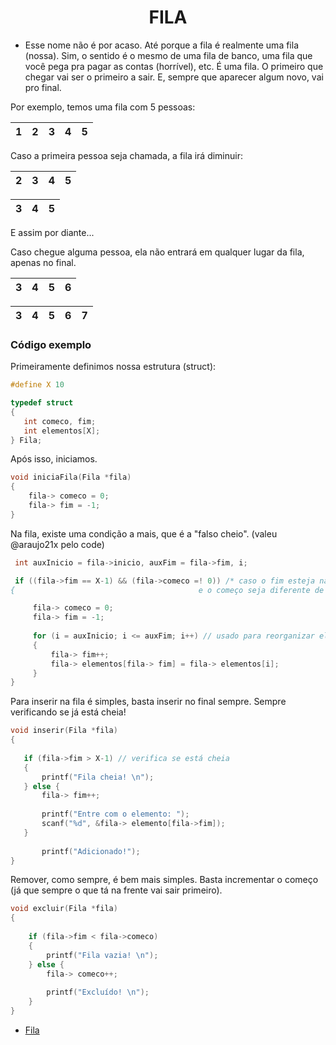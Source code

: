 <h1 align="center"> FILA </h1>

- Esse nome não é por acaso. Até porque a fila é realmente uma fila (nossa). Sim, o sentido é o mesmo de uma fila de banco, uma fila que você
pega pra pagar as contas (horrível), etc. É uma fila. O primeiro que chegar vai ser o primeiro a sair. E, sempre que aparecer algum novo, vai pro final.


Por exemplo, temos uma fila com 5 pessoas:

1 | 2 | 3 | 4 | 5
--- | --- | --- | --- | ---

Caso a primeira pessoa seja chamada, a fila irá diminuir:

 2 | 3 | 4 | 5
 --- | --- | --- | ---
 
 3 | 4 | 5
 --- | --- | ---
 
 E assim por diante...
 
 Caso chegue alguma pessoa, ela não entrará em qualquer lugar da fila, apenas no final.
 
  3 | 4 | 5 | 6
 --- | --- | --- | ---
 
  3 | 4 | 5 | 6 | 7
 --- | --- | --- | --- | ---
 
 ### Código exemplo
 
 Primeiramente definimos nossa estrutura (struct):
 
 ```C
 #define X 10
 
 typedef struct
{
    int comeco, fim;
    int elementos[X];
} Fila;
```

Após isso, iniciamos.

```C
void iniciaFila(Fila *fila)
{   
    fila-> comeco = 0;
    fila-> fim = -1;
}
```
Na fila, existe uma condição a mais, que é a "falso cheio". (valeu @araujo21x pelo code)

```C
 int auxInicio = fila->inicio, auxFim = fila->fim, i;

 if ((fila->fim == X-1) && (fila->comeco =! 0)) /* caso o fim esteja na ultima posição (X-1 pois o vetor vai de 0 a 9, ou seja, 10 posições)
{                                         e o começo seja diferente de 0 */

     fila-> comeco = 0;
     fila-> fim = -1;
    
     for (i = auxInicio; i <= auxFim; i++) // usado para reorganizar elementos
     {
         fila-> fim++;
         fila-> elementos[fila-> fim] = fila-> elementos[i];
     }
}
```
Para inserir na fila é simples, basta inserir no final sempre. Sempre verificando se já está cheia!

```C
void inserir(Fila *fila)
{
    
   if (fila->fim > X-1) // verifica se está cheia
   {
       printf("Fila cheia! \n");
   } else {
       fila-> fim++;
        
       printf("Entre com o elemento: ");
       scanf("%d", &fila-> elemento[fila->fim]);      
   }
    
       printf("Adicionado!");
}
```
Remover, como sempre, é bem mais simples. Basta incrementar o começo (já que sempre o que tá na frente vai sair primeiro).

```C
void excluir(Fila *fila)
{
    
    if (fila->fim < fila->comeco)
    {
        printf("Fila vazia! \n");
    } else {
        fila-> comeco++;
        
        printf("Excluído! \n");
    }
}
```


- [Fila](https://github.com/ranielcsar/Algoritmos-em-C/blob/master/Estrutura%20de%20Dados/Fila/Fila.c "Código fonte")
